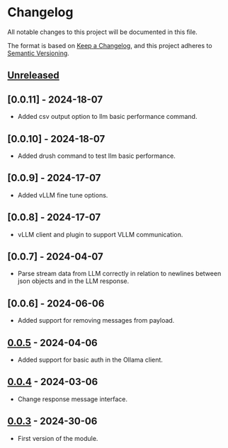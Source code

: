 <!-- markdownlint-disable MD024 -->
# Changelog

All notable changes to this project will be documented in this file.

The format is based on [Keep a Changelog](https://keepachangelog.com/en/1.1.0/),
and this project adheres to [Semantic Versioning](https://semver.org/spec/v2.0.0.html).

## [Unreleased]

## [0.0.11] - 2024-18-07

- Added csv output option to llm basic performance command.

## [0.0.10] - 2024-18-07

- Added drush command to test llm basic performance.

## [0.0.9] - 2024-17-07

- Added vLLM fine tune options.

## [0.0.8] - 2024-17-07

- vLLM client and plugin to support VLLM communication.

## [0.0.7] - 2024-04-07

- Parse stream data from LLM correctly in relation to newlines
  between json objects and in the LLM response.

## [0.0.6] - 2024-06-06

- Added support for removing messages from payload.

## [0.0.5] - 2024-04-06

- Added support for basic auth in the Ollama client.

## [0.0.4] - 2024-03-06

- Change response message interface.

## [0.0.3] - 2024-30-06

- First version of the module.

[0.0.5]: https://github.com/itk-dev/llm_services/compare/0.0.4...0.0.5
[0.0.4]: https://github.com/itk-dev/llm_services/compare/0.0.3...0.0.4
[0.0.3]: https://github.com/itk-dev/llm_services/compare/51a8d2e3cfdfe355987bdc1f109cb4e1ecb4cc3a...0.0.3
[Unreleased]: https://github.com/itk-dev/llm_services/compare/develop...HEAD

